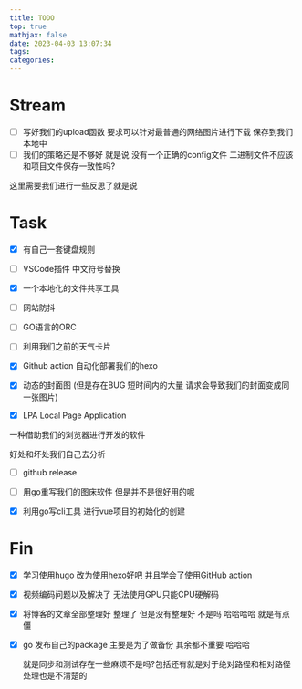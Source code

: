 ```yaml
---
title: TODO
top: true
mathjax: false
date: 2023-04-03 13:07:34
tags:
categories:
---
```


#  Stream

-   [ ] 写好我们的upload函数 要求可以针对最普通的网络图片进行下载 保存到我们本地中
-   [ ] 我们的策略还是不够好 就是说 没有一个正确的config文件 二进制文件不应该和项目文件保存一致性吗?

这里需要我们进行一些反思了就是说



# Task

-   [x] 有自己一套键盘规则
    
-   [ ] VSCode插件 中文符号替换
    
-   [x] 一个本地化的文件共享工具 
    
-   [ ] 网站防抖 
    
-   [ ] GO语言的ORC
    
-   [ ] 利用我们之前的天气卡片
    
-   [x] Github action 自动化部署我们的hexo
    
-   [x] 动态的封面图 (但是存在BUG 短时间内的大量 请求会导致我们的封面变成同一张图片)

-   [x] LPA Local Page Application 

一种借助我们的浏览器进行开发的软件 

好处和坏处我们自己去分析
-   [ ] github release 
    
-   [ ] 用go重写我们的图床软件 但是并不是很好用的呢
    
-   [x] 利用go写cli工具 进行vue项目的初始化的创建 




# Fin

-   [x] 学习使用hugo 改为使用hexo好吧 并且学会了使用GitHub action

-   [x] 视频编码问题以及解决了 无法使用GPU只能CPU硬解码

-   [x] 将博客的文章全部整理好 整理了 但是没有整理好 不是吗 哈哈哈哈 就是有点僵

-   [x] go 发布自己的package 主要是为了做备份 其余都不重要 哈哈哈

    就是同步和测试存在一些麻烦不是吗?包括还有就是对于绝对路径和相对路径处理也是不清楚的
    







